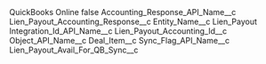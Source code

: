 <?xml version="1.0" encoding="UTF-8"?>
<CustomMetadata xmlns="http://soap.sforce.com/2006/04/metadata" xmlns:xsi="http://www.w3.org/2001/XMLSchema-instance" xmlns:xsd="http://www.w3.org/2001/XMLSchema">
    <label>QuickBooks Online</label>
    <protected>false</protected>
    <values>
        <field>Accounting_Response_API_Name__c</field>
        <value xsi:type="xsd:string">Lien_Payout_Accounting_Response__c</value>
    </values>
    <values>
        <field>Entity_Name__c</field>
        <value xsi:type="xsd:string">Lien_Payout</value>
    </values>
    <values>
        <field>Integration_Id_API_Name__c</field>
        <value xsi:type="xsd:string">Lien_Payout_Accounting_Id__c</value>
    </values>
    <values>
        <field>Object_API_Name__c</field>
        <value xsi:type="xsd:string">Deal_Item__c</value>
    </values>
    <values>
        <field>Sync_Flag_API_Name__c</field>
        <value xsi:type="xsd:string">Lien_Payout_Avail_For_QB_Sync__c</value>
    </values>
</CustomMetadata>
